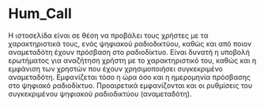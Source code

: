 # Hum_Call
Η ιστοσελίδα είναι σε θέση να προβάλει τους χρήστες με τα χαρακτηριστικά τους, 
ενός ψηφιακού ραδιοδικτύου, καθώς και από ποιον αναμεταδότη έχουν πρόσβαση στο 
ραδιοδίκτυο. Είναι δυνατή η υποβολή ερωτήματος για αναζήτηση χρήστη με το 
χαρακτηριστικό του, καθώς και η εμφάνιση των χρηστών που έχουν χρησιμοποιήσει 
συγκεκριμένο αναμεταδότη. Εμφανίζεται τόσο η ώρα όσο και η ημερομηνία 
πρόσβασης στο ψηφιακό ραδιοδίκτυο. Προαιρετικά εμφανίζονται και οι 
ρυθμίσεις του συγκεκριμένου ψηφιακού ραδιοδικτύου (αναμεταδότη).

